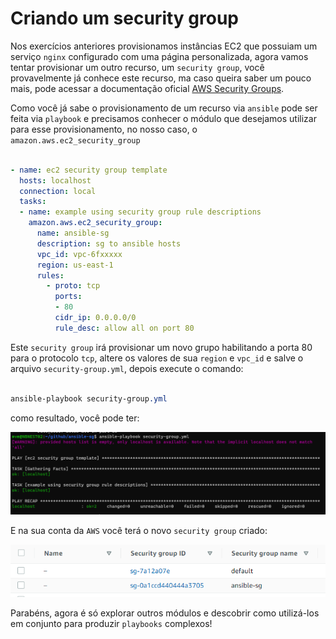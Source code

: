 Criando um security group
==========================================================================================================================================

Nos exercícios anteriores provisionamos instâncias EC2 que possuiam um serviço `nginx` configurado com uma página personalizada, agora vamos tentar provisionar um outro recurso, um `security group`, você provavelmente já conhece este recurso, ma caso queira saber um pouco mais, pode acessar a documentação oficial [AWS Security Groups](https://docs.aws.amazon.com/pt_br/AWSEC2/latest/UserGuide/ec2-security-groups.html).

Como você já sabe o provisionamento de um recurso via `ansible` pode ser feita via `playbook` e precisamos conhecer o módulo que desejamos utilizar para esse provisionamento, no nosso caso, o `amazon.aws.ec2_security_group`

```yaml

- name: ec2 security group template
  hosts: localhost
  connection: local
  tasks:
  - name: example using security group rule descriptions
    amazon.aws.ec2_security_group:
      name: ansible-sg
      description: sg to ansible hosts
      vpc_id: vpc-6fxxxxx
      region: us-east-1
      rules:
        - proto: tcp
          ports:
          - 80
          cidr_ip: 0.0.0.0/0
          rule_desc: allow all on port 80

```

Este `security group` irá provisionar um novo grupo habilitando a porta 80 para o protocolo `tcp`, altere os valores de sua `region` e `vpc_id` e salve o arquivo `security-group.yml`, depois execute o comando:

```css

ansible-playbook security-group.yml

```

como resultado, você pode ter:

![security group](../images/04-03-01.png)

E na sua conta da `AWS` você terá o novo `security group` criado:

![AWS](../images/04-03-02.png)

Parabéns, agora é só explorar outros módulos e descobrir como utilizá-los em conjunto para produzir `playbooks` complexos!